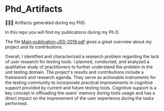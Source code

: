 # Phd_Artifacts
🦅🦅🦅 Artifacts generated during my PhD.

In this repo you will find my publications during my Ph.D.

The file [Main-publication-JSS-2018.pdf](https://github.com/pradoprojects/Phd_Artifacts/blob/main/Main-publication-JSS-2018.pdf) gives a great overview about my project and its contributions.

Overall, I identified and characterized a research problem regarding the lack of user research for testing tools. I planned, conducted, and analyzed a qualitative study of practitioners to further understand the problem in the unit testing domain. The project's results and contributions include a framework and research agenda. They serve as actionable instruments for the testing community to incorporate practical improvements in cognitive support provided by current and future testing tools. Cognitive support is a key concept in offloading the users' memory during tools usage and has a direct impact on the improvement of the user experience during the tasks performed.
